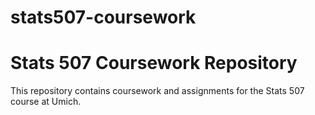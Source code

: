 # stats507-coursework
# Stats 507 Coursework Repository
This repository contains coursework and assignments for the Stats 507 course at Umich. 
